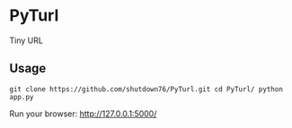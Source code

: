 PyTurl
======

Tiny URL

Usage
-----

`git clone https://github.com/shutdown76/PyTurl.git
cd PyTurl/
python app.py`

Run your browser: http://127.0.0.1:5000/
